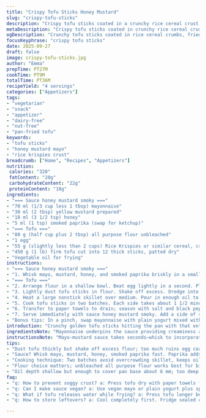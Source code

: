 ```yaml
---
title: "Crispy Tofu Sticks Honey Mustard"
slug: "crispy-tofu-sticks"
description: "Crispy tofu sticks coated in a crunchy rice cereal crust, paired with a tangy honey mustard mayo dip with a hint of smoky paprika. Uses firm tofu, coated in flour, egg, and crushed Rice Krispies for texture. Pan-fried till golden brown with a sizzle and slight crackle. The sauce blends smooth mayo, sharp mustard, sweet honey, and subtle smoky touches. Simple, fast, adaptable. Dairy- and nut-free. Great as a main or appetizer. Serve with greens or raw veggies for balance."
metaDescription: "Crispy tofu sticks coated in crunchy rice cereal crust with a smoky honey mustard mayo dip. Pan-fried till golden with a satisfying crackle. Vegetarian, dairy- and nut-free."
ogDescription: "Crunchy tofu sticks coated in rice cereal crumbs, fried golden brown. Tangy honey mustard mayo with smoky paprika dip. Fast, adaptable, dairy- and nut-free."
focusKeyphrase: "crispy tofu sticks"
date: 2025-09-27
draft: false
image: crispy-tofu-sticks.jpg
author: "Emma"
prepTime: PT27M
cookTime: PT9M
totalTime: PT36M
recipeYield: "4 servings"
categories: ["Appetizers"]
tags:
- "vegetarian"
- "snack"
- "appetizer"
- "dairy-free"
- "nut-free"
- "pan-fried tofu"
keywords:
- "tofu sticks"
- "honey mustard mayo"
- "rice krispies crust"
breadcrumb: ["Home", "Recipes", "Appetizers"]
nutrition: 
 calories: "320"
 fatContent: "20g"
 carbohydrateContent: "22g"
 proteinContent: "18g"
ingredients:
- "=== Sauce honey mustard smoky ==="
- "70 ml (1/3 cup less 1 tbsp) mayonnaise"
- "30 ml (2 tbsp) yellow mustard prepared"
- "18 ml (3 1/2 tsp) honey"
- "5 ml (1 tsp) smoked paprika (swap for ketchup)"
- "=== Tofu ==="
- "80 g (half cup plus 2 tbsp) all purpose flour unbleached"
- "1 egg"
- "55 g (slightly less than 2 cups) Rice Krispies or similar cereal, crushed"
- "450 g (1 lb) firm tofu cut into 12 thick sticks, patted dry"
- "Vegetable oil for frying"
instructions:
- "=== Sauce honey mustard smoky ==="
- "1. Whisk mayo, mustard, honey, and smoked paprika briskly in a small bowl. Set aside. The paprika adds a smoky complexity instead of typical ketchup sweetness. Try swapping or omitting based on pantry."
- "=== Tofu ==="
- "2. Arrange flour in a shallow bowl. Beat egg lightly in a second. Place cereal crumbs in a third bowl."
- "3. Lightly dust tofu sticks in flour. Shake off excess. Dredge into egg, letting excess drip back. Press firmly into cereal crumbs all over. Don't skip pressing; it ensures crunch sticks."
- "4. Heat a large nonstick skillet over medium. Pour in enough oil to cover the bottom about 6 mm (1/4 inch). When oil shimmers and faint wisps of smoke appear, test with a small crumb—it should bubble immediately."
- "5. Cook tofu sticks in two batches. Each side takes about 1 1/2 minutes; look for a deep golden crust with a faint crackling sound. Flip carefully; crust will still be tender underneath. Avoid overcrowding to keep heat constant."
- "6. Transfer to paper towels to drain; season with salt and black pepper while hot. Crunch is the goal here; oil temp is key, too low equals soggy; too high burns."
- "7. Serve immediately with sauce honey mustard smoky. Add a side of sautéed greens or crunchy slaw if you want contrast."
- "Bonus tips: In a pinch, swap mayonnaise with plain yogurt mixed with a touch of oil; gives tang and moisture. Rice cereal replaced well with crushed cornflakes for different texture. Leftover tofu can be reheated under a broiler for crispiness. If tofu releases too much water, press longer or pat dry with paper towels before coating."
introduction: "Crunchy golden tofu sticks hitting the pan with that enticing sizzle. The crackle of rice cereal crushed and pressed thick on sticky egg and flour—texture overload waiting to happen. Sauce? Sharp mustard, sweet honey, mayo softened by smoky paprika—don't underestimate the punch even a tiny smoky note delivers. Tried it many times; first attempts soggy or greasy taught me to master oil heat and press thoroughly. Slice tofu thick so the inside stays creamy while the crust snaps. Serve sizzling hot; cold crust is sad, limp; warm crust is where it lives. Great vegetarian main or snack; pairs effortlessly with bright greens—or just grab with fingers, dip, repeat."
ingredientsNote: "Mayonnaise underpins the sauce providing creaminess and moisture—swap with vegan mayo or plain unsweetened yogurt plus olive oil if needed. Honey balances sharp mustard; adjust sweetness to taste or replace with maple syrup for vegan twist. Smoked paprika lends subtle earthiness; ketchup used originally can be swapped out but loses that smoky dimension. Flour dusting secures the egg coat; ensure tofu is well dried or floored coating will fail. Egg is binder; vegan cooks use flax egg or aquafaba but results may vary. Rice cereal crush yields crunch far better than bread crumbs alone—cornflakes work too, but cereal adds light crispness without heaviness. Pressing tofu extensively beforehand prevents watery fallout that ruins crust and frying consistency. Oil must be hot but never smoking aggressively; maintain moderate heat for even browning."
instructionsNote: "Mayo-mustard sauce takes seconds—whisk to incorporate air and meld flavors. Pay attention to egg—not over-beating; just enough to coat but not create thick batter. Coat tofu systematically: flour, shake excess, egg, drip excess, then press into cereal tightly to avoid crumbs falling off mid-fry. Oil temperature is critical; use shimmering oil with tiny ripples; test a breadcrumb to see if it pops. Fry in batches to prevent sogging and temperature drift. Listen for distinct crackling sounds, edges darken yet avoid burning. Flip gently; let each side set before moving to avoid crumb dislodgement. Drain on paper towels then season when hot so salt adheres. Serve immediately for genuine crunch; reheat gently under broiler rather than microwave for best texture retention. Avoid overcrowding pan; temp drops otherwise, frying slows, while tofu absorbs more oil. Keep an eye on color and sizzle rather than clock alone."
tips:
- "Dust tofu thickly but shake off excess flour; too much ruins egg coat. Press crumbs firmly; loose crust flakes off mid-fry, frustrates texture. Pressing tofu before coating stops water leaking out, keeps crust intact when frying. Oil temp key—use shimmering oil with faint smoke wisp, not full smoke. Test small crumb drop first, bubbles mean ready. Adjust heat between batches; too low soaks oil, too high burns fast crust but raw inside."
- "Sauce? Whisk mayo, mustard, honey, smoked paprika fast. Paprika adds earthiness not obvious but crucial. Swap paprika for ketchup if no smoked flavor wanted, but sauce becomes sweeter, less complex. Measuring honey carefully avoids overpowering; move honey. Mayo consistency helps smoothness; vegan mayo or yogurt with touch oil works but expect slight difference. Tweak mustard sharpness to taste—mild or spicy changes punch."
- "Cooking technique: Two batches avoid overcrowding skillet, keeps oil temp steady. Flip tofu gently; crust still tender beneath. Listen for crackling sound—not sizzle alone—means crust forming. Too quiet means oil too cool. Drain on paper towels promptly; oil temp high enough seals crust preventing soggy bottom. Season last when tofu still hot or salt won’t stick and tastes dull. Reheat crisply under broiler, microwave kills crunch."
- "Flour choice matters; unbleached all purpose flour works best for binding egg, holds coat. Egg beat lightly, don’t whip—too much thin batter fails crust adherence. Vegan cooks use flax egg or aquafaba; expect weaker crust, handle carefully. Crushed Rice Krispies add crunch far beyond breadcrumbs. Cornflakes okay alternative but adds heavier feel. Coating uniformity dictates final texture—don’t rush pressing step."
- "Oil depth shallow but enough to cover pan base about 6 mm; too deep fries uneven, absorbs more oil. Press tofu sticks with paper towels before coating; moisture ruins fry crispness. Toss leftover tofu quickly under broiler; reheats crust better than microwave which makes soft and rubbery. Swap honey for maple for vegan tweak; sauce switches flavor profile but stays balanced. Experiment on paprika amount for smoky hint that doesn’t overpower."
faq:
- "q: How to prevent soggy crust? a: Press tofu dry with paper towels first. Flour dust coat helps seal; don’t skip. Hot oil crucial; test with crumb first. Don’t overcrowd pan; oil temp drops fast under crowd. Drain on paper towels right after frying. Let oil shimmer but no heavy smoke. Reheat under broiler for crunch maintenance."
- "q: Can I make sauce vegan? a: Use vegan mayo or plain yogurt plus splash oil instead of mayo. Swap honey with maple syrup. Smoked paprika stays same or can omit. Flavors change slightly; thinner sauce sometimes. Adjust mustard amount; some vegans prefer milder taste. Mix quickly, incorporate air for smooth blend."
- "q: What if tofu releases water while frying? a: Press tofu longer before coating, pat dry thoroughly. Water leaks cause coating to peel off or soggy crust. Thin crust means oil seeps in and fries unevenly. Use firm tofu, fresh or well-pressed package. If water appears mid-fry, finish quickly, remove excess oil, or shift heat to medium low to avoid burning crust but crisp inside."
- "q: How to store leftovers? a: Cool completely first. Fridge sealed container best, lasts 2 days. Reheat in oven or broiler for crispness; microwave makes soft and limp. For sauce, refrigerate separately to avoid soggy coating on tofu sticks. Freeze not recommended; crust ruins when thawed. Bring to room temp before reheating to avoid cold centers."

---
```

